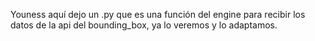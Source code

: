 Youness aquí dejo un .py que es una función del engine para recibir los datos de la api del bounding_box, ya lo veremos y lo adaptamos.
